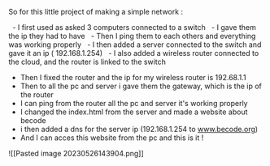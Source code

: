 So for this little project of making a simple network :

  - I first used as asked 3 computers connected to a switch
  - I gave them the ip they had to have
  - Then I ping them to each others and everything was working properly
  - I then added a server connected to the switch and gave it an ip ( 192.168.1.254)
  - I also added a wireless router connected to the cloud, and the router is linked to the switch

- Then I fixed the router and the ip for my wireless router is 192.68.1.1
- Then to all the pc and server i gave them the gateway, which is the ip of the router 
- I can ping from the router all the pc and server it's working properly
- I changed the index.html from the server and made a website about becode
- i then added a dns for the server ip (192.168.1.254 to www.becode.org)
- And I can acces this website from the pc and this is it !

![[Pasted image 20230526143904.png]]
